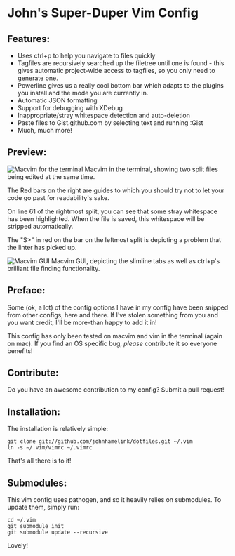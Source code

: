 John's Super-Duper Vim Config
==============================

Features:
---------

- Uses ctrl+p to help you navigate to files quickly
- Tagfiles are recursively searched up the filetree until one is found - this
  gives automatic project-wide access to tagfiles, so you only need to generate one.
- Powerline gives us a really cool bottom bar which adapts to the plugins you install and
  the mode you are currently in.
- Automatic JSON formatting
- Support for debugging with XDebug
- Inappropriate/stray whitespace detection and auto-deletion
- Paste files to Gist.github.com by selecting text and running :Gist
- Much, much more!


Preview:
--------

![Macvim for the terminal](http://i.imgur.com/8suZd.png)
Macvim in the terminal, showing two split files being edited at the same time.

The Red bars on the right are guides to which you should try not to let your code
go past for readability's sake.

On line 61 of the rightmost split, you can see that some stray whitespace has been
highlighted. When the file  is saved, this whitespace will be stripped automatically.

The "S>" in red on the bar on the leftmost split is depicting a problem that the linter
has picked up.

![Macvim GUI](http://i.imgur.com/4pcaQ.png)
Macvim GUI, depicting the slimline tabs as well as ctrl+p's brilliant file finding
functionality.


Preface:
-------
Some (ok, a lot) of the config options I have in my config have been snipped from
other configs, here and there. If I've stolen something from you and you want
credit, I'll be more-than happy to add it in!

This config has only been tested on macvim and vim in the terminal (again on mac).
If you find an OS specific bug, _please_ contribute it so everyone benefits!

Contribute:
----------
Do you have an awesome contribution to my config? Submit a pull request!

Installation:
------------
The installation is relatively simple:

    git clone git://github.com/johnhamelink/dotfiles.git ~/.vim
    ln -s ~/.vim/vimrc ~/.vimrc

That's all there is to it!

Submodules:
----------
This vim config uses pathogen, and so it heavily relies on submodules. To update them, simply run:

    cd ~/.vim
    git submodule init
    git submodule update --recursive

Lovely!